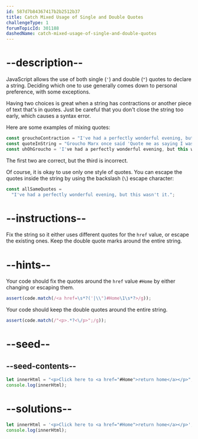 ```yaml
---
id: 587d7b84367417b2b2512b37
title: Catch Mixed Usage of Single and Double Quotes
challengeType: 1
forumTopicId: 301188
dashedName: catch-mixed-usage-of-single-and-double-quotes
---
```


# --description--

JavaScript allows the use of both single (`'`) and double (`"`) quotes to declare a string. Deciding which one to use generally comes down to personal preference, with some exceptions.

Having two choices is great when a string has contractions or another piece of text that's in quotes. Just be careful that you don't close the string too early, which causes a syntax error.

Here are some examples of mixing quotes:

```js
const grouchoContraction = "I've had a perfectly wonderful evening, but this wasn't it.";
const quoteInString = "Groucho Marx once said 'Quote me as saying I was mis-quoted.'";
const uhOhGroucho = 'I've had a perfectly wonderful evening, but this wasn't it.';
```

The first two are correct, but the third is incorrect.

Of course, it is okay to use only one style of quotes. You can escape the quotes inside the string by using the backslash (`\`) escape character:

```js
const allSameQuotes =
  "I've had a perfectly wonderful evening, but this wasn't it.";
```

# --instructions--

Fix the string so it either uses different quotes for the `href` value, or escape the existing ones. Keep the double quote marks around the entire string.

# --hints--

Your code should fix the quotes around the `href` value `#Home` by either changing or escaping them.

```js
assert(code.match(/<a href=\s*?('|\\")#Home\1\s*?>/g));
```

Your code should keep the double quotes around the entire string.

```js
assert(code.match(/"<p>.*?<\/p>";/g));
```

# --seed--

## --seed-contents--

```js
let innerHtml = "<p>Click here to <a href="#Home">return home</a></p>";
console.log(innerHtml);
```

# --solutions--

```js
let innerHtml = '<p>Click here to <a href="#Home">return home</a></p>';
console.log(innerHtml);
```
